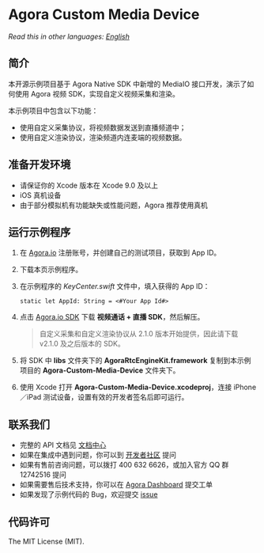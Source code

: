 # Agora Custom Media Device

*Read this in other languages: [English](README.md)*

## 简介

本开源示例项目基于 Agora Native SDK 中新增的 MediaIO 接口开发，演示了如何使用 Agora 视频 SDK，实现自定义视频采集和渲染。

本示例项目中包含以下功能：

* 使用自定义采集协议，将视频数据发送到直播频道中；
* 使用自定义渲染协议，渲染频道内连麦端的视频数据。

## 准备开发环境

* 请保证你的 Xcode 版本在 Xcode 9.0 及以上
* iOS 真机设备
* 由于部分模拟机有功能缺失或性能问题，Agora 推荐使用真机

## 运行示例程序

1. 在 [Agora.io](https://dashboard.agora.io/cn/signup/) 注册账号，并创建自己的测试项目，获取到 App ID。
2. 下载本页示例程序。
3. 在示例程序的 *KeyCenter.swift* 文件中，填入获得的 App ID：

   ```
   static let AppId: String = <#Your App Id#>
   ```

4. 点击 [Agora.io SDK](https://www.agora.io/cn/download/) 下载 **视频通话 + 直播 SDK**，然后解压。
   > 自定义采集和自定义渲染协议从 2.1.0 版本开始提供，因此请下载 v2.1.0 及之后版本的 SDK。
5. 将 SDK 中 **libs** 文件夹下的 **AgoraRtcEngineKit.framework** 复制到本示例项目的 **Agora-Custom-Media-Device** 文件夹下。
6. 使用 Xcode 打开 **Agora-Custom-Media-Device.xcodeproj**，连接 iPhone／iPad 测试设备，设置有效的开发者签名后即可运行。

## 联系我们

- 完整的 API 文档见 [文档中心](https://docs.agora.io/cn/)
- 如果在集成中遇到问题，你可以到 [开发者社区](https://dev.agora.io/cn/) 提问
- 如果有售前咨询问题，可以拨打 400 632 6626，或加入官方 QQ 群 12742516 提问
- 如果需要售后技术支持，你可以在 [Agora Dashboard](https://dashboard.agora.io) 提交工单
- 如果发现了示例代码的 Bug，欢迎提交 [issue](https://github.com/AgoraIO/Agora-Custom-Media-Device-iOS/issues)

## 代码许可

The MIT License (MIT).
